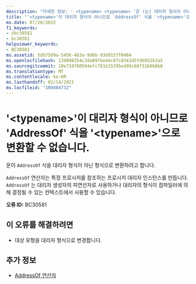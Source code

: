 ```yaml
---
description: "자세한 정보: ' <typename> <typename> '은 (는) 대리자 형식이 아니므로 ' AddressOf ' 식을 ' '로 변환할 수 없습니다."
title: "'<typename>'이 대리자 형식이 아니므로 'AddressOf' 식을 '<typename>'으로 변환할 수 없습니다."
ms.date: 07/20/2015
f1_keywords:
- vbc30581
- bc30581
helpviewer_keywords:
- BC30581
ms.assetid: 5db7589a-5456-4b3a-9d6b-93d9157f0484
ms.openlocfilehash: 139098354c3da89fbe44c07c8343d5fd6052b3a5
ms.sourcegitcommit: 10e719780594efc781b15295e499c66f316068b8
ms.translationtype: MT
ms.contentlocale: ko-KR
ms.lasthandoff: 02/14/2021
ms.locfileid: "100484732"
---
```

# <a name="addressof-expression-cannot-be-converted-to-typename-because-typename-is-not-a-delegate-type"></a>'\<typename>'이 대리자 형식이 아니므로 'AddressOf' 식을 '\<typename>'으로 변환할 수 없습니다.

문이 `AddressOf` 식을 대리자 형식이 아닌 형식으로 변환하려고 합니다.  
  
 `AddressOf` 연산자는 특정 프로시저를 참조하는 프로시저 대리자 인스턴스를 만듭니다. `AddressOf` 는 대리자 생성자의 피연산자로 사용하거나 대리자의 형식이 컴파일러에 의해 결정될 수 있는 컨텍스트에서 사용할 수 있습니다.  
  
 **오류 ID:** BC30581  
  
## <a name="to-correct-this-error"></a>이 오류를 해결하려면  
  
- 대상 유형을 대리자 형식으로 변경합니다.  
  
## <a name="see-also"></a>추가 정보

- [AddressOf 연산자](../language-reference/operators/addressof-operator.md)
